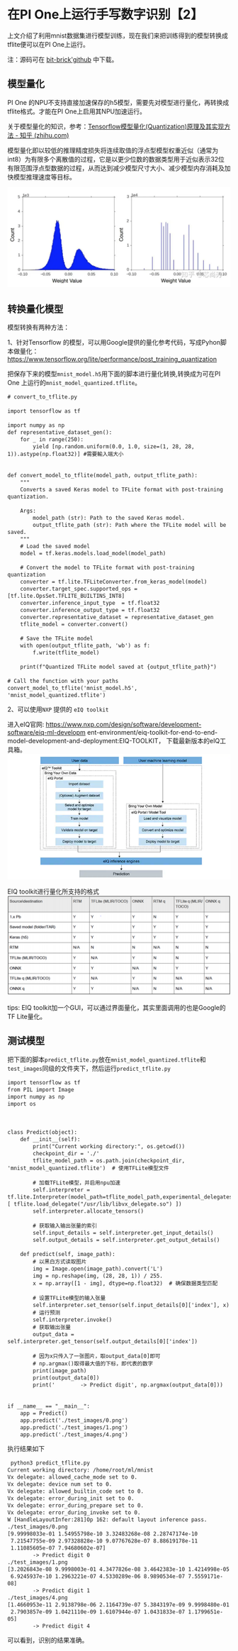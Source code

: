 # 在PI One上运行手写数字识别【2】
上文介绍了利用mnist数据集进行模型训练，现在我们来把训练得到的模型转换成tflite便可以在PI One上运行。

注：源码可在 [bit-brick'github](https://github.com/bit-brick/ML_DEMO) 中下载。

## 模型量化
 PI One 的NPU不支持直接加速保存的h5模型，需要先对模型进行量化，再转换成tflite格式。才能在PI One上启用其NPU加速运行。

 关于模型量化的知识，参考：[Tensorflow模型量化(Quantization)原理及其实现方法 -
知乎 (zhihu.com)](https://zhuanlan.zhihu.com/p/79744430)

模型量化即以较低的推理精度损失将连续取值的浮点型模型权重近似（通常为int8）为有限多个离散值的过程，它是以更少位数的数据类型用于近似表示32位有限范围浮点型数据的过程，从而达到减少模型尺寸大小、减少模型内存消耗及加快模型推理速度等目标。

![](../image/quanity.png)
## 转换量化模型
模型转换有两种方法：


 1、针对Tensorflow 的模型，可以用Google提供的量化参考代码，写成Pyhon脚本做量化：https://www.tensorflow.org/lite/performance/post_training_quantization

把保存下来的模型`mnist_model.h5`用下面的脚本进行量化转换,转换成为可在PI One 上运行的`mnist_model_quantized.tflite`。
~~~
# convert_to_tflite.py

import tensorflow as tf

import numpy as np
def representative_dataset_gen():
    for _ in range(250):
        yield [np.random.uniform(0.0, 1.0, size=(1, 28, 28, 1)).astype(np.float32)] #需要輸入端大小
        

def convert_model_to_tflite(model_path, output_tflite_path):
    """
    Converts a saved Keras model to TFLite format with post-training quantization.
    
    Args:
        model_path (str): Path to the saved Keras model.
        output_tflite_path (str): Path where the TFLite model will be saved.
    """
    # Load the saved model
    model = tf.keras.models.load_model(model_path)
    
    # Convert the model to TFLite format with post-training quantization
    converter = tf.lite.TFLiteConverter.from_keras_model(model)
    converter.target_spec.supported_ops = [tf.lite.OpsSet.TFLITE_BUILTINS_INT8]
    converter.inference_input_type  = tf.float32
    converter.inference_output_type = tf.float32
    converter.representative_dataset = representative_dataset_gen
    tflite_model = converter.convert()
    
    # Save the TFLite model
    with open(output_tflite_path, 'wb') as f:
        f.write(tflite_model)
        
    print(f"Quantized TFLite model saved at {output_tflite_path}")

# Call the function with your paths
convert_model_to_tflite('mnist_model.h5', 'mnist_model_quantized.tflite')
~~~

2、可以使用`NXP` 提供的 `eIQ toolkit` 

进入eIQ官网: https://www.nxp.com/design/software/development-software/eiq-ml-developm
ent-environment/eiq-toolkit-for-end-to-end-model-development-and-deployment:EIQ-TOOLKIT，
下载最新版本的eIQ工具箱。
![](../image/EIQ-TOOLKIT-BD.webp)

EIQ toolkit进行量化所支持的格式
![](../image/eiq_support.png)

tips: EIQ toolkit加一个GUI，可以通过界面量化，其实里面调用的也是Google的TF Lite量化。

## 测试模型
把下面的脚本`predict_tflite.py`放在`mnist_model_quantized.tflite`和`test_images`同级的文件夹下，然后运行`predict_tflite.py`

~~~
import tensorflow as tf
from PIL import Image
import numpy as np
import os



class Predict(object):
    def __init__(self):
        print("Current working directory:", os.getcwd())
        checkpoint_dir = './'
        tflite_model_path = os.path.join(checkpoint_dir, 'mnist_model_quantized.tflite')  # 使用TFLite模型文件

        # 加载TFLite模型，并启用npu加速
        self.interpreter = tf.lite.Interpreter(model_path=tflite_model_path,experimental_delegates=[ tflite.load_delegate("/usr/lib/libvx_delegate.so") ])
        self.interpreter.allocate_tensors()

        # 获取输入输出张量的索引
        self.input_details = self.interpreter.get_input_details()
        self.output_details = self.interpreter.get_output_details()

    def predict(self, image_path):
        # 以黑白方式读取图片
        img = Image.open(image_path).convert('L')
        img = np.reshape(img, (28, 28, 1)) / 255.
        x = np.array([1 - img], dtype=np.float32)  # 确保数据类型匹配

        # 设置TFLite模型的输入张量
        self.interpreter.set_tensor(self.input_details[0]['index'], x)
        # 运行预测
        self.interpreter.invoke()
        # 获取输出张量
        output_data = self.interpreter.get_tensor(self.output_details[0]['index'])

        # 因为x只传入了一张图片，取output_data[0]即可
        # np.argmax()取得最大值的下标，即代表的数字
        print(image_path)
        print(output_data[0])
        print('        -> Predict digit', np.argmax(output_data[0]))


if __name__ == "__main__":
    app = Predict()
    app.predict('./test_images/0.png')
    app.predict('./test_images/1.png')
    app.predict('./test_images/4.png')
~~~
执行结果如下

~~~
 python3 predict_tflite.py 
Current working directory: /home/root/ml/mnist
Vx delegate: allowed_cache_mode set to 0.
Vx delegate: device num set to 0.
Vx delegate: allowed_builtin_code set to 0.
Vx delegate: error_during_init set to 0.
Vx delegate: error_during_prepare set to 0.
Vx delegate: error_during_invoke set to 0.
W [HandleLayoutInfer:281]Op 162: default layout inference pass.
./test_images/0.png
[9.99998033e-01 1.54955798e-10 3.32483268e-08 2.28747174e-10
 7.21547755e-09 2.97328828e-10 9.07767628e-07 8.88619178e-11
 1.11085605e-07 7.94680602e-07]
        -> Predict digit 0
./test_images/1.png
[3.2026843e-08 9.9998003e-01 4.3477826e-08 3.4642383e-10 1.4214998e-05
 6.9245937e-10 1.2963221e-07 4.5330289e-06 8.9890534e-07 7.5559171e-08]
        -> Predict digit 1
./test_images/4.png
[1.4660953e-11 2.9138798e-06 2.1164739e-07 5.3843197e-09 9.9998480e-01
 2.7903857e-09 1.0421110e-09 1.6107944e-07 1.0431833e-07 1.1799651e-05]
        -> Predict digit 4

~~~

可以看到，识别的结果准确。